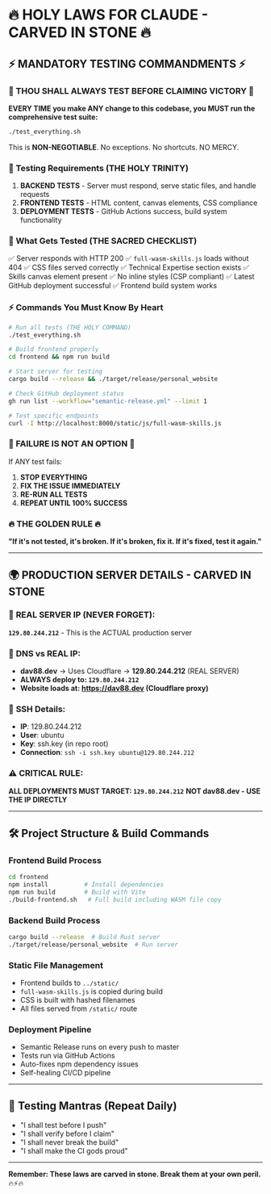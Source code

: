 # 🔥 HOLY LAWS FOR CLAUDE - CARVED IN STONE 🔥

## ⚡ MANDATORY TESTING COMMANDMENTS ⚡

### 🚨 THOU SHALL ALWAYS TEST BEFORE CLAIMING VICTORY 🚨

**EVERY TIME you make ANY change to this codebase, you MUST run the comprehensive test suite:**

```bash
./test_everything.sh
```

This is **NON-NEGOTIABLE**. No exceptions. No shortcuts. NO MERCY.

### 🔧 Testing Requirements (THE HOLY TRINITY)

1. **BACKEND TESTS** - Server must respond, serve static files, and handle requests
2. **FRONTEND TESTS** - HTML content, canvas elements, CSS compliance  
3. **DEPLOYMENT TESTS** - GitHub Actions success, build system functionality

### 🎯 What Gets Tested (THE SACRED CHECKLIST)

✅ Server responds with HTTP 200
✅ `full-wasm-skills.js` loads without 404
✅ CSS files served correctly
✅ Technical Expertise section exists
✅ Skills canvas element present
✅ No inline styles (CSP compliant)
✅ Latest GitHub deployment successful
✅ Frontend build system works

### ⚡ Commands You Must Know By Heart

```bash
# Run all tests (THE HOLY COMMAND)
./test_everything.sh

# Build frontend properly
cd frontend && npm run build

# Start server for testing
cargo build --release && ./target/release/personal_website

# Check GitHub deployment status
gh run list --workflow="semantic-release.yml" --limit 1

# Test specific endpoints
curl -I http://localhost:8000/static/js/full-wasm-skills.js
```

### 🚨 FAILURE IS NOT AN OPTION 🚨

If ANY test fails:
1. **STOP EVERYTHING**
2. **FIX THE ISSUE IMMEDIATELY** 
3. **RE-RUN ALL TESTS**
4. **REPEAT UNTIL 100% SUCCESS**

### 🔥 THE GOLDEN RULE 🔥

**"If it's not tested, it's broken. If it's broken, fix it. If it's fixed, test it again."**

---

## 🌍 **PRODUCTION SERVER DETAILS - CARVED IN STONE**

### 🚨 **REAL SERVER IP (NEVER FORGET):**
**`129.80.244.212`** - This is the ACTUAL production server

### 🔗 **DNS vs REAL IP:**
- **dav88.dev** → Uses Cloudflare → **129.80.244.212** (REAL SERVER)
- **ALWAYS deploy to: `129.80.244.212`**
- **Website loads at: https://dav88.dev (Cloudflare proxy)**

### 🔑 **SSH Details:**
- **IP**: 129.80.244.212
- **User**: ubuntu  
- **Key**: ssh.key (in repo root)
- **Connection**: `ssh -i ssh.key ubuntu@129.80.244.212`

### ⚠️ **CRITICAL RULE:**
**ALL DEPLOYMENTS MUST TARGET: `129.80.244.212`**
**NOT dav88.dev - USE THE IP DIRECTLY**

---

## 🛠️ Project Structure & Build Commands

### Frontend Build Process
```bash
cd frontend
npm install          # Install dependencies
npm run build        # Build with Vite
./build-frontend.sh   # Full build including WASM file copy
```

### Backend Build Process  
```bash
cargo build --release  # Build Rust server
./target/release/personal_website  # Run server
```

### Static File Management
- Frontend builds to `../static/`
- `full-wasm-skills.js` is copied during build
- CSS is built with hashed filenames
- All files served from `/static/` route

### Deployment Pipeline
- Semantic Release runs on every push to master
- Tests run via GitHub Actions
- Auto-fixes npm dependency issues
- Self-healing CI/CD pipeline

---

## 🙏 Testing Mantras (Repeat Daily)

- "I shall test before I push"
- "I shall verify before I claim"  
- "I shall never break the build"
- "I shall make the CI gods proud"

---

**Remember: These laws are carved in stone. Break them at your own peril.** 🔥⚡🔥